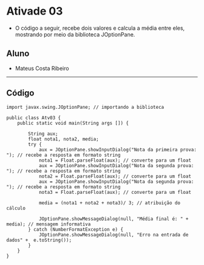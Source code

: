 # Ativade 03
- O código a seguir, recebe dois valores e calcula a média entre eles, mostrando por meio da biblioteca JOptionPane.

## Aluno
- Mateus Costa Ribeiro
<hr>

## Código
```
import javax.swing.JOptionPane; // importando a biblioteca 

public class Atv03 {
	public static void main(String args []) {

		String aux;
		float nota1, nota2, media;
		try {
			aux = JOptionPane.showInputDialog("Nota da primeira prova: "); // recebe a resposta em formato string
			nota1 = Float.parseFloat(aux); // converte para um float
			aux = JOptionPane.showInputDialog("Nota da segunda prova: "); // recebe a resposta em formato string
			nota2 = Float.parseFloat(aux); // converte para um float
			aux = JOptionPane.showInputDialog("Nota da segunda prova: "); // recebe a resposta em formato string
			nota3 = Float.parseFloat(aux); // converte para um float

			media = (nota1 + nota2 + nota3)/ 3; // atribuição do cálculo

			JOptionPane.showMessageDialog(null, "Média final é: " + media); // mensagem informativa
		} catch (NumberFormatException e) {
			JOptionPane.showMessageDialog(null, "Erro na entrada de dados" +  e.toString());
		}
	}
}
```
